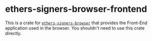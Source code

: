 # ethers-signers-browser-frontend

This is a crate for [`ethers-signers-browser`](https://crates.io/crates/ethers-signers-browser) that provides the Front-End application used in the browser. You shouldn't need to use this crate directly.
